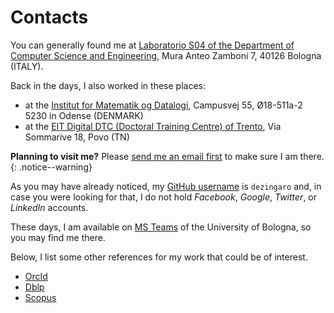 # Contacts

You can generally found me at [Laboratorio S04 of the Department of Computer Science and Engineering](http://w3w.co/rotaie.piastra.tavola), Mura Anteo Zamboni 7, 40126 Bologna (ITALY).

Back in the days, I also worked in these places:

- at the [Institut for Matematik og Datalogi](http://w3w.co/invitato.inclinati.sostenute), Campusvej 55, Ø18-511a-2 5230 in Odense (DENMARK)
- at the [EIT Digital DTC (Doctoral Training Centre) of Trento](https://doctoralschool.eitdigital.eu/doctoral-training-centres/dtc-trento/), Via Sommarive 18, Povo (TN)

**Planning to visit me?** Please [send me an email first](mailto:stefanopio.zingaro@unibo.it) to make sure I am there.
{: .notice--warning}

As you may have already noticed, my [GitHub username](https://github.com/dezingaro) is `dezingaro` and, in case you were looking for that, I do not hold _Facebook_, _Google_, _Twitter_, or _LinkedIn_ accounts.

These days, I am available on [MS Teams](https://teams.microsoft.com) of the University of Bologna, so you may find me there.

Below, I list some other references for my work that could be of interest.

- [OrcId](https://orcid.org/0000-0002-8462-5651)
- [Dblp](https://dblp.uni-trier.de/pers/hd/z/Zingaro:Stefano_Pio)
- [Scopus](https://www.scopus.com/authid/detail.uri?authorId=57209341965)
